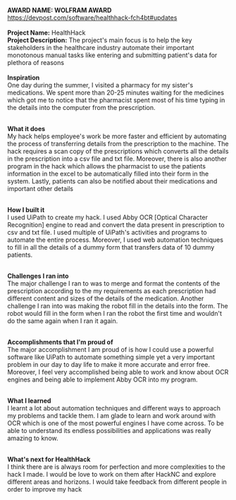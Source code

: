 **AWARD NAME: WOLFRAM AWARD** <br />
https://devpost.com/software/healthhack-fch4bt#updates
<br />
<br />
**Project Name:** HealthHack<br />
**Project Description:** The project's main focus is to help the key stakeholders in the healthcare industry automate their important monotonous manual tasks like entering and submitting patient's data for plethora of reasons
<br /><br />
**Inspiration**<br />
One day during the summer, I visited a pharmacy for my sister's medications. We spent more than 20-25 minutes waiting for the medicines which got me to notice that the pharmacist spent most of his time typing in the details into the computer from the prescription.<br /><br />

**What it does**<br />
My hack helps employee's work be more faster and efficient by automating the process of transferring details from the prescription to the machine. The hack requires a scan copy of the prescriptions which converts all the details in the prescription into a csv file and txt file. Moreover, there is also another program in the hack which allows the pharmacist to use the patients information in the excel to be automatically filled into their form in the system. Lastly, patients can also be notified about their medications and important other details<br /><br />

**How I built it**<br />
I used UiPath to create my hack. I used Abby OCR [Optical Character Recognition] engine to read and convert the data present in prescription to csv and txt file. I used multiple of UiPath's activities and programs to automate the entire process. Moreover, I used web automation techniques to fill in all the details of a dummy form that transfers data of 10 dummy 
patients.<br /><br />

**Challenges I ran into**<br />
The major challenge I ran to was to merge and format the contents of the prescription according to the my requirements as each prescription had different content and sizes of the details of the medication. Another challenge I ran into was making the robot fill in the details into the form. The robot would fill in the form when I ran the robot the first time and wouldn't do the same again when I ran it again.<br /><br />

**Accomplishments that I'm proud of**<br />
The major accomplishment I am proud of is how I could use a powerful software like UiPath to automate something simple yet a very important problem in our day to day life to make it more accurate and error free. Moreover, I feel very accomplished being able to work and know about OCR engines and being able to implement Abby OCR into my program.<br /><br />

**What I learned**<br />
I learnt a lot about automation techniques and different ways to approach my problems and tackle them. I am glade to learn and work around with OCR which is one of the most powerful engines I have come across. To be able to understand its endless possibilities and applications was really amazing to know.<br /><br />

**What's next for HealthHack**<br />
I think there are is always room for perfection and more complexities to the hack I made. I would be love to work on them after HackNC and explore different areas and horizons. I would take feedback from different people in order to improve my hack<br /><br />
